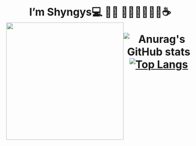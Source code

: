 <h1 align="center">I’m Shyngys💻 🧑‍💻 🏌🏻‍♂️🏃🏻‍♂️☕️

<div align="center" style="display: flex;">
<img src='https://leetcard.jacoblin.cool/karaulsyngys89?theme=dark&ext=contest&border=0' height=315px> </img>

![Anurag's GitHub stats](https://github-readme-stats.vercel.app/api?username=triixoo&show_icons=true&theme=tokyonight)
[![Top Langs](https://github-readme-stats.vercel.app/api/top-langs/?username=triixoo&layout=donut)](https://github.com/triixoo/github-readme-stats)


